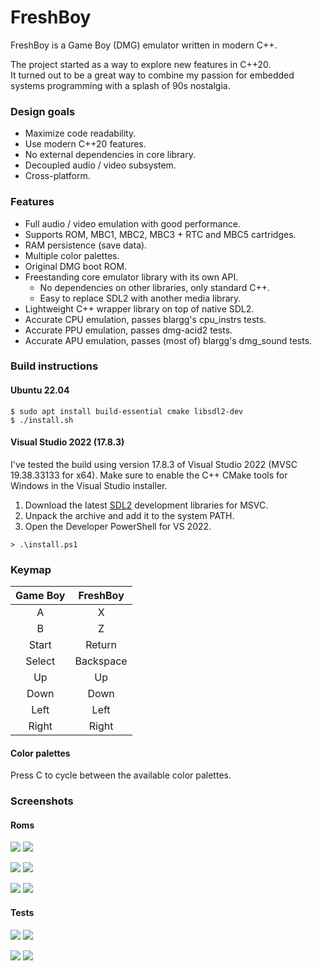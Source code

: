 # FreshBoy

FreshBoy is a Game Boy (DMG) emulator written in modern C++.

The project started as a way to explore new features in C++20.  
It turned out to be a great way to combine my passion for embedded
systems programming with a splash of 90s nostalgia.

### Design goals

- Maximize code readability.
- Use modern C++20 features.
- No external dependencies in core library.
- Decoupled audio / video subsystem.
- Cross-platform.

### Features

- Full audio / video emulation with good performance.
- Supports ROM, MBC1, MBC2, MBC3 + RTC and MBC5 cartridges.
- RAM persistence (save data).
- Multiple color palettes.
- Original DMG boot ROM.
- Freestanding core emulator library with its own API.
  - No dependencies on other libraries, only standard C++.
  - Easy to replace SDL2 with another media library.
- Lightweight C++ wrapper library on top of native SDL2.
- Accurate CPU emulation, passes blargg's cpu_instrs tests.
- Accurate PPU emulation, passes dmg-acid2 tests.
- Accurate APU emulation, passes (most of) blargg's dmg_sound tests.

### Build instructions

#### Ubuntu 22.04
```
$ sudo apt install build-essential cmake libsdl2-dev
$ ./install.sh
```

#### Visual Studio 2022 (17.8.3)
I've tested the build using version 17.8.3 of Visual Studio 2022 (MVSC 19.38.33133 for x64).
Make sure to enable the C++ CMake tools for Windows in the Visual Studio installer.

1. Download the latest [SDL2](https://github.com/libsdl-org/SDL/releases) development libraries for MSVC.
2. Unpack the archive and add it to the system PATH.
3. Open the Developer PowerShell for VS 2022.

```
> .\install.ps1
```

### Keymap

|  Game Boy   |   FreshBoy   |
|:-----------:|:------------:|
|      A      |      X       |
|      B      |      Z       |
|    Start    |    Return    |
|   Select    |  Backspace   |
|     Up      |      Up      |
|    Down     |     Down     |
|    Left     |     Left     |
|    Right    |    Right     |

#### Color palettes

Press C to cycle between the available color palettes.

### Screenshots

#### Roms

![](img/roms/tetris.png) ![](img/roms/zelda.png)

![](img/roms/donkey.png) ![](img/roms/pokemon.png)

![](img/roms/mario.png) ![](img/roms/mario2.png)

#### Tests

![](img/test/cpu_instrs.png) ![](img/test/instr_timing.png)

![](img/test/dmg-acid2.png) ![](img/test/dmg_sound.png)

